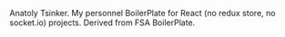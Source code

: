 Anatoly Tsinker.
My personnel BoilerPlate for React (no redux store, no socket.io) projects.
Derived from FSA BoilerPlate.
